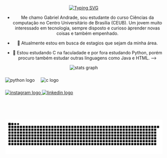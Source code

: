 
<div align="center">
  <a href="https://git.io/typing-svg">
    <img src="https://readme-typing-svg.demolab.com?font=Fira+Code&weight=500&size=22&pause=1000&color=&center=true&vCenter=true&random=false&width=524&lines=%E2%8A%B9++Bem+vindo+ao+meu+perfil!+%CB%99%E1%B5%95%CB%99+%E2%8A%B9+" alt="Typing SVG">
  </a>
  
- Me chamo Gabriel Andrade, sou estudante do curso Ciências da computação no Centro Universitário de Brasília (CEUB). Um jovem muito interessado em tecnologia, sempre disposto e curioso àprender novas coisas e também empenhado.

- 🔭 Atualmente estou em busca de estagios que sejam da minha área.
- 🌱 Estou estudando C na faculadade e por fora estudando Python, porém procuro também estudar outras linguagens como Java e HTML.
-->

<div align="center">
  <img src="https://github-readme-stats.vercel.app/api?username=Biel-c&hide_title=false&hide_rank=false&show_icons=true&include_all_commits=true&count_private=true&disable_animations=false&theme=dark&locale=en&hide_border=false" height="150" alt="stats graph"  />
</div>

###

<div align="left">
  <img src="https://cdn.jsdelivr.net/gh/devicons/devicon/icons/python/python-original.svg" height="30" alt="python logo"  />
  <img width="12" />
  <img src="https://cdn.jsdelivr.net/gh/devicons/devicon/icons/c/c-original.svg" height="30" alt="c logo"  />
</div>

###

<div align="left">
  <a href="https://www.instagram.com/biel.acouto/" target="_blank">
    <img src="https://img.shields.io/static/v1?message=Instagram&logo=instagram&label=&color=E4405F&logoColor=white&labelColor=&style=for-the-badge" height="35" alt="instagram logo"  />
  </a>
  <a href="https://www.linkedin.com/in/gabriel-andrade-couto-0092a9352/" target="_blank">
    <img src="https://img.shields.io/static/v1?message=LinkedIn&logo=linkedin&label=&color=0077B5&logoColor=white&labelColor=&style=for-the-badge" height="35" alt="linkedin logo"  />
  </a>
</div>

###

<br clear="both">

#

<picture align="center">
  <source media="(prefers-color-scheme: dark)" srcset="https://raw.githubusercontent.com/Biel-c/Biel-c/output/github-contribution-grid-snake-dark.svg">
  <source media="(prefers-color-scheme: white)" srcset="https://raw.githubusercontent.com/Biel-c/Biel-c/output/github-contribution-grid-snake-dark.svg">
  <img align="center" alt="github contribution grid snake animation" src="https://raw.githubusercontent.com/Biel-c/Biel-c/output/github-contribution-grid-snake.svg">
</picture>
